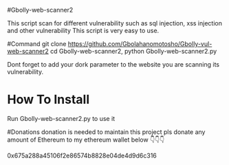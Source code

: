 #Gbolly-web-scanner2

This script scan for different vulnerability such as sql injection, xss injection and other vulnerability
This script is very easy to use.

#Command
git clone https://github.com/Gbolahanomotosho/Gbolly-vul-web-scanner2
cd Gbolly-web-scanner2,
python Gbolly-web-scanner2.py

Dont forget to add your dork parameter to the website you are scanning its vulnerability.
  
# How To Install
   Run Gbolly-web-scanner2.py to use it
     
     

#Donations
donation is needed to maintain this project pls donate any amount of Ethereum to
my ethereum wallet below 👇👇👇 

0x675a288a45106f2e86574b8828e04de4d9d6c316
